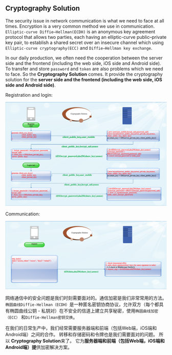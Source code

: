 ## Cryptography Solution



The security issue in network communication is what we need to face at all times. Encryption is a very common method we use in communication. ``Elliptic-curve Diffie–Hellman(ECDH)``  is an anonymous key agreement protocol that allows two parties, each having an elliptic-curve public–private key pair, to establish a shared secret over an insecure channel which using ``Elliptic-curve cryptography(ECC)`` and ``Diffie–Hellman key exchange``.

In our daily production, we often need the cooperation between the server side and the frontend (including the web side, iOS side and Android side). To transfer and store  ``password`` and ``token`` are also problems which we need to face. So the **Cryptography Solution** comes. It provide the cryptography solution for the **server side and the frontend (including the web side, iOS side and Android side)**. 





Registration and login:

![RegistrationAndLogin](login_reg.png)

Communication:

![RegistrationAndLogin](communication.png)

网络通信中的安全问题是我们时刻需要面对的。通信加密是我们非常常用的方法。``椭圆曲线Diffie-Hellman（ECDH）``是一种匿名密钥协商协议，允许双方（每个都具有椭圆曲线公钥 - 私钥对）在不安全的信道上建立共享秘密，使用``椭圆曲线加密（ECC）`` 和``Diffie-Hellman密钥交换``。

在我们的日常生产中，我们经常需要服务器端和前端（包括Web端，iOS端和Android端）之间的合作。 转移和存储密码和令牌也是我们需要面对的问题。 所以 **Cryptography Solution**来了。 它为**服务器端和前端（包括Web端，iOS端和Android端）提**供加密解决方案。

